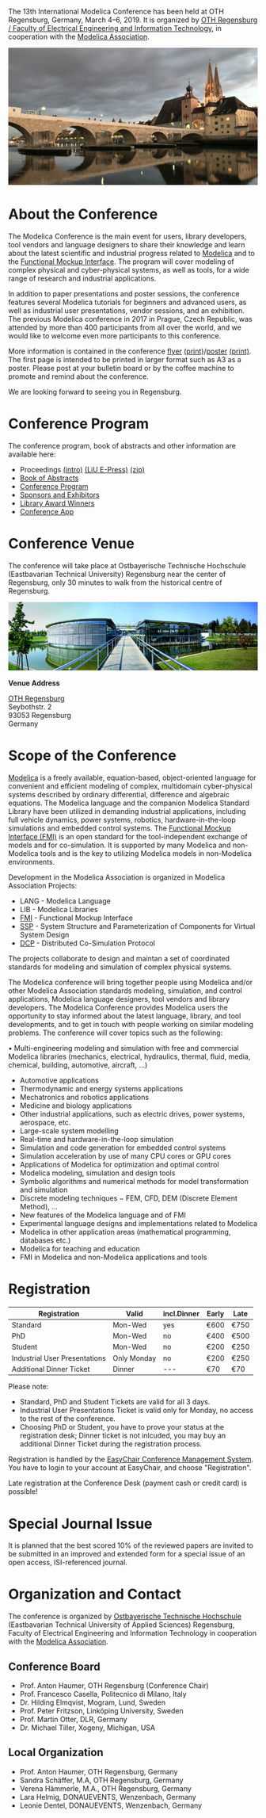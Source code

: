 The 13th International Modelica Conference has been held at OTH Regensburg, Germany, March 4–6, 2019. It is organized by [OTH Regensburg / Faculty of Electrical Engineering and Information Technology](https://www.oth-regensburg.de/en/faculties/electrical-engineering-and-information-technology.html), in cooperation with the [Modelica Association](https://modelica.org).

![Regensburg](images/regensburg.jpg)

# About the Conference

The Modelica Conference is the main event for users, library developers, tool vendors and language designers to share their knowledge and learn about the latest scientific and industrial progress related to [Modelica](https://modelica.org/) and to the [Functional Mockup Interface](https://fmi-standard.org/). The program will cover modeling of complex physical and cyber-physical systems, as well as tools, for a wide range of research and industrial applications.

In addition to paper presentations and poster sessions, the conference features several Modelica tutorials for beginners and advanced users, as well as industrial user presentations, vendor sessions, and an exhibition. The previous Modelica conference in 2017 in Prague, Czech Republic, was attended by more than 400 participants from all over the world, and we would like to welcome even more participants to this conference.

More information is contained in the conference [flyer](files/Modelica_Flyer_A4_online.pdf) [(print)](files/Modelica_Flyer_A4_print.pdf)/[poster](files/Modelica_Poster_online.pdf) [(print)](files/Modelica_Poster_print.pdf). The first page is intended to be printed in larger format such as A3 as a poster. Please post at your bulletin board or by the coffee machine to promote and remind about the conference.

We are looking forward to seeing you in Regensburg.

# Conference Program

The conference program, book of abstracts and other information are available here:

* Proceedings [(intro)](proceedings/html/index.html) [(LiU E-Press)](http://www.ep.liu.se/ecp/contents.asp?issue=157) [(zip)](https://github.com/modelica/ModelicaConference2019/releases/download/USB/Modelica2019Proceedings.zip)
* [Book of Abstracts](proceedings/html/Modelica2019BookOfAbstracts.pdf)
* [Conference Program](proceedings/html/Modelica2019Program.pdf)
* [Sponsors and Exhibitors](proceedings/html/exhibitors.md)
* [Library Award Winners](award.md)
* [Conference App](app.md)

# Conference Venue

The conference will take place at Ostbayerische Technische Hochschule (Eastbavarian Technical University) Regensburg near the center of Regensburg, only 30 minutes to walk from the historical centre of Regensburg.

![Venue](images/venue.jpg)

**Venue Address**

[OTH Regensburg](https://www.oth-regensburg.de/en.html)<br />
Seybothstr. 2<br />
93053 Regensburg<br />
Germany

# Scope of the Conference

[Modelica](https://modelica.org/) is a freely available, equation-based, object-oriented language for convenient and efficient modeling of complex, multidomain cyber-physical systems described by ordinary differential, difference and algebraic equations.  The Modelica language and the companion Modelica Standard Library have been utilized in demanding industrial applications, including full vehicle dynamics, power systems, robotics, hardware-in-the-loop simulations and embedded control systems. The [Functional Mockup Interface (FMI)](https://fmi-standard.org/) is an open standard for the tool-independent exchange of models and for co-simulation. It is supported by many Modelica and non-Modelica tools and is the key to utilizing Modelica models in non-Modelica environments.

Development in the Modelica Association is organized in Modelica Association Projects:


* LANG - Modelica Language
* LIB - Modelica Libraries
* [FMI](https://fmi-standard.org) - Functional Mockup Interface
* [SSP](https://ssp-standard.org) - System Structure and Parameterization of Components for Virtual System Design
* [DCP](https://dcp-standard.org) - Distributed Co-Simulation Protocol

The projects collaborate to design and maintan a set of coordinated standards for modeling and simulation of complex physical systems.

The Modelica conference will bring together people using Modelica and/or other Modelica Association standards modeling, simulation, and control applications, Modelica language designers, tool vendors and library developers. The Modelica Conference provides Modelica users the opportunity to stay informed about the latest language, library, and tool developments, and to get in touch with people working on similar modeling problems. The conference will cover topics such as the following:

• Multi-engineering modeling and simulation with free and commercial Modelica libraries (mechanics, electrical, hydraulics, thermal, fluid, media, chemical, building, automotive, aircraft, ...)

* Automotive applications
* Thermodynamic and energy systems applications
* Mechatronics and robotics applications
* Medicine and biology applications
* Other industrial applications, such as electric drives, power systems, aerospace, etc.
* Large-scale system modelling
* Real-time and hardware-in-the-loop simulation
* Simulation and code generation for embedded control systems
* Simulation acceleration by use of many CPU cores or GPU cores
* Applications of Modelica for optimization and optimal control
* Modelica modeling, simulation and design tools
* Symbolic algorithms and numerical methods for model transformation and simulation
* Discrete modeling techniques − FEM, CFD, DEM (Discrete Element Method), ...
* New features of the Modelica language and of FMI
* Experimental language designs and implementations related to Modelica
* Modelica in other application areas (mathematical programming, databases etc.)
* Modelica for teaching and education
* FMI in Modelica and non-Modelica applications and tools

# Registration


Registration | Valid | incl.Dinner | Early | Late
--- | --- | --- | --- | ---
Standard | Mon-Wed | yes | €600 | €750
PhD | Mon-Wed | no | €400 | €500
Student | Mon-Wed | no | €200 | €250
Industrial User Presentations | Only Monday | no | €200 | €250
Additional Dinner Ticket | Dinner | --- | €70 | €70

Please note:

* Standard, PhD and Student Tickets are valid for all 3 days.
* Industrial User Presentations Ticket is valid only for Monday, no access to the rest of the conference.
* Choosing PhD or Student, you have to prove your status at the registration desk;
Dinner ticket is not inlcuded, you may buy an additional Dinner Ticket during the registration process.

Registration is handled by the [EasyChair Conference Management System](https://www.easychair.org/conferences/?conf=modelica2019).
You have to login to your account at EasyChair, and choose "Registration".

Late registration at the Conference Desk (payment cash or credit card) is possible!

# Special Journal Issue

It is planned that the best scored 10% of the reviewed papers are invited to be submitted in an improved and extended form for a special issue of an open access, ISI-referenced journal.

# Organization and Contact

The conference is organized by [Ostbayerische Technische Hochschule](https://www.oth-regensburg.de/en.html) (Eastbavarian Technical University of Applied Sciences) Regensburg, Faculty of Electrical Engineering and Information Technology in cooperation with the [Modelica Association](https://modelica.org).


## Conference Board

* Prof. Anton Haumer, OTH Regensburg (Conference Chair)
* Prof. Francesco Casella, Politecnico di Milano, Italy
* Dr. Hilding Elmqvist, Mogram, Lund, Sweden
* Prof. Peter Fritzson, Linköping University, Sweden
* Prof. Martin Otter, DLR, Germany
* Dr. Michael Tiller, Xogeny, Michigan, USA

## Local Organization
* Prof. Anton Haumer, OTH Regensburg, Germany
* Sandra Schäffer, M.A, OTH Regensburg, Germany
* Verena Hämmerle, M.A., OTH Regensburg, Germany
* Lara Helmig, DONAUEVENTS, Wenzenbach, Germany
* Leonie Dentel, DONAUEVENTS, Wenzenbach, Germany
